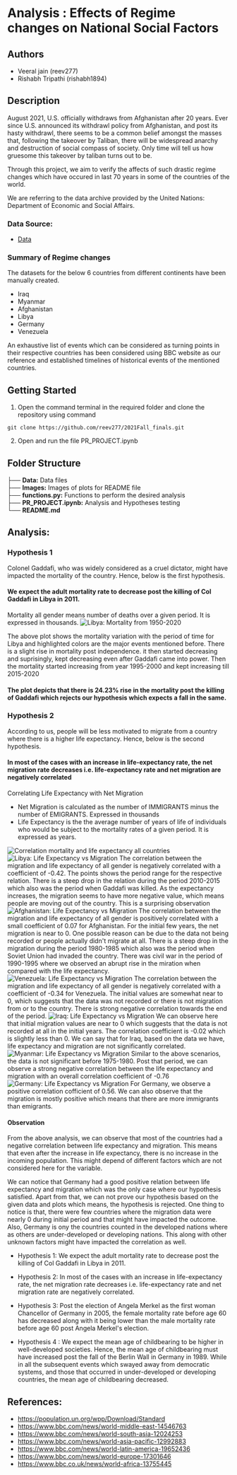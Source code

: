 # Analysis : Effects of Regime changes on National Social Factors

## Authors
* Veeral jain (reev277)
* Rishabh Tripathi (rishabh1894)


## Description

August 2021, U.S. officially withdraws from Afghanistan after 20 years. Ever since U.S. announced its withdrawl policy from Afghanistan, and post its hasty withdrawl, there seems to be a common belief amongst the masses that, following the takeover by Taliban, there will be widespread anarchy and destruction of social compass of society. Only time will tell us how gruesome this takeover by taliban turns out to be. 
    
Through this project, we aim to verify the affects of such drastic regime changes which have occured in last 70 years in some of the countries of the world. 
    
We are referring to the data archive provided by the United Nations: Department of Economic and Social Affairs. 
### Data Source:

* [Data](https://population.un.org/wpp/Download/Standard)

### Summary of Regime changes

The datasets for the below 6 countries from different continents have been manually created. 
  * Iraq
  * Myanmar
  * Afghanistan
  * Libya
  * Germany
  * Venezuela

An exhaustive list of events which can be considered as turning points in their respective countries has been considered using BBC website as our reference and established timelines of historical events of the mentioned countries.

## Getting Started
1. Open the command terminal in the required folder and clone the repository using command
```
git clone https://github.com/reev277/2021Fall_finals.git
```
2. Open and run the file PR_PROJECT.ipynb

## Folder Structure

├── <strong>Data:</strong> Data files<br/>
├── <strong>Images:</strong> Images of plots for README file<br/>
├── <strong>functions.py:</strong> Functions to perform the desired analysis<br/>
├── <strong>PR_PROJECT.ipynb:</strong> Analysis and Hypotheses testing<br/>
└── <strong>README.md</strong>

## Analysis:
### Hypothesis 1
Colonel Gaddafi, who was widely considered as a cruel dictator, might have impacted the mortality of the country. Hence, below is the first hypothesis.
#### We expect the adult mortality rate to decrease post the killing of Col Gaddafi in Libya in 2011.
Mortality all gender means number of deaths over a given period. It is expressed in thousands.
<img alt="Libya: Mortality from 1950-2020" src="./Images/Libya_Mortality_1950_2020.PNG" title="Libya: Mortality from 1950-2020"/>

The above plot shows the mortality variation with the period of time for Libya and highlighted colors are the major events mentioned before. There is a slight rise in mortality post independence. it then started decreasing and suprisingly, kept decreasing even after Gaddafi came into power. Then the mortality started increasing from year 1995-2000 and kept increasing till 2015-2020
#### The plot depicts that there is 24.23% rise in the mortality post the killing of Gaddafi which rejects our hypothesis which expects a fall in the same.

### Hypothesis 2
According to us, people will be less motivated to migrate from a country where there is a higher life expectancy. Hence, below is the second hypothesis.
#### In most of the cases with an increase in life-expectancy rate, the net migration rate decreases i.e. life-expectancy rate and net migration are negatively correlated
Correlating Life Expectancy with Net Migration
* Net Migration is calculated as the number of IMMIGRANTS minus the number of EMIGRANTS. Expressed in thousands
* Life Expectancy is the the average number of years of life of individuals who would be subject to the mortality rates of a given period. It is expressed as years.
<img alt="Correlation mortality and life expectancy all countries" src="./Images/Correlation_all_countries_mor_life_exp.PNG" title="Correlation mortality and life expectancy all countries"/>
<img alt="Libya: Life Expectancy vs Migration" src="./Images/Correlation_graph_libya_mort_life_exp.PNG" title="Libya: Life Expectancy vs Migration"/>
The correlation between the migration and life expectancy of all gender is negatively correlated with a coefficient of -0.42. The points shows the period range for the respective relation. There is a steep drop in the relation during the period 2010-2015 which also was the period when Gaddafi was killed.
As the expectancy increases, the migration seems to have more negative value, which means people are moving out of the country. This is a surprising observation

<img alt="Afghanistan: Life Expectancy vs Migration" src="./Images/Correlation_graph_Afg_mort_life_exp.PNG" title="Afghanistan: Life Expectancy vs Migration"/>
The correlation between the migration and life expectancy of all gender is positively correlated with a small coefficient of 0.07 for Afghanistan. For the initial few years, the net migration is near to 0. One possible reason can be due to the data not being recorded or people actually didn't migrate at all.
There is a steep drop in the migration during the period 1980-1985 which also was the period when Soviet Union had invaded the country. There was civil war in the period of 1990-1995 where we observed an abrupt rise in the miration when compared with the life expectancy.

<img alt="Venezuela: Life Expectancy vs Migration" src="./Images/Correlation_graph_Ven_mort_life_exp.PNG" title="Venezuela: Life Expectancy vs Migration"/>
The correlation between the migration and life expectancy of all gender is negatively correlated with a coefficient of -0.34 for Venezuela. The initial values are somewhat near to 0, which suggests that the data was not recorded or there is not migration from or to the country. There is strong negative correlation towards the end of the period.

<img alt="Iraq: Life Expectancy vs Migration" src="./Images/Correlation_graph_Iraq_mort_life_exp.PNG" title="Iraq: Life Expectancy vs Migration"/>
We can observe here that initial migration values are near to 0 which suggests that the data is not recorded at all in the initial years. The correlation coefficient is -0.02 which is slightly less than 0. We can say that for Iraq, based on the data we have, life expectancy and migration are not significantly correlated.

<img alt="Myanmar: Life Expectancy vs Migration" src="./Images/Correlation_graph_Myan_mort_life_exp.PNG" title="Myanmar: Life Expectancy vs Migration"/>
Similar to the above scenarios, the data is not significant before 1975-1980. Post that period, we can observe a strong negative correlation between the life expectancy and migration with an overall correlation coefficient of -0.76

<img alt="Germany: Life Expectancy vs Migration" src="./Images/Correlation_graph_Ger_mort_life_exp.PNG" title="Germany: Life Expectancy vs Migration"/>
For Germany, we observe a positive correlation cofficient of 0.56. We can also observe that the migration is mostly positive which means that there are more immigrants than emigrants.

#### Observation

From the above analysis, we can observe that most of the countries had a negative correlation between life expectancy and migration. This means that even after the increase in life expectancy, there is no increase in the incoming population. This might depend of different factors which are not considered here for the variable.

We can notice that Germany had a good positive relation between life expectancy and migration which was the only case where our hypothesis satisfied. Apart from that, we can not prove our hypothesis based on the given data and plots which means, the hypothesis is rejected. One thing to notice is that, there were few countries where the migration data were nearly 0 during initial period and that might have impacted the outcome. Also, Germany is ony the countries counted in the developed nations where as others are under-developed or developing nations. This along with other unknown factors might have impacted the correlation as well.




* Hypothesis 1: We expect the adult mortality rate to decrease post the killing of Col Gaddafi in Libya in 2011.

* Hypothesis 2: In most of the cases with an increase in life-expectancy rate, the net migration rate decreases i.e. life-expectancy rate and net migration rate are negatively correlated.

* Hypothesis 3: Post the election of Angela Merkel as the first woman Chancellor of Germany in 2005,  the female mortality rate before age 60 has decreased along with it being lower than the male mortality rate before age 60 post Angela Merkel's election.

* Hypothesis 4 : We expect the mean age of childbearing to be higher in well-developed societies. Hence, the mean age of childbearing must have increased post the fall of the Berlin Wall in Germany in 1989. While in all the subsequent events which swayed away from democratic systems, and those that occurred in under-developed or developing countries, the mean age of childbearing decreased.



## References:
* https://population.un.org/wpp/Download/Standard
* https://www.bbc.com/news/world-middle-east-14546763
* https://www.bbc.com/news/world-south-asia-12024253
* https://www.bbc.com/news/world-asia-pacific-12992883
* https://www.bbc.com/news/world-latin-america-19652436
* https://www.bbc.com/news/world-europe-17301646
* https://www.bbc.co.uk/news/world-africa-13755445
